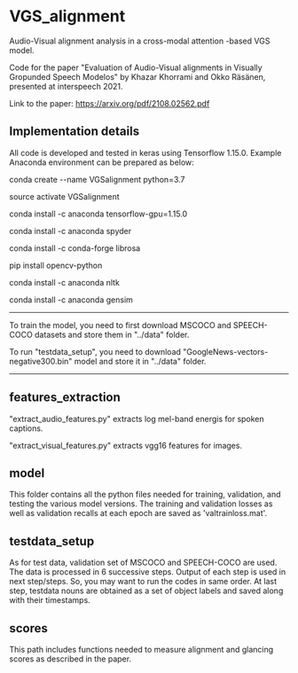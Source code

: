 

# VGS_alignment

Audio-Visual alignment analysis in a cross-modal attention -based VGS model.


Code for the paper "Evaluation of Audio-Visual alignments in Visually Gropunded Speech Modelos" by Khazar Khorrami and Okko Räsänen, presented at interspeech 2021.

Link to the paper: https://arxiv.org/pdf/2108.02562.pdf

## Implementation details

All code is developed and tested in keras using Tensorflow 1.15.0. Example Anaconda environment can be prepared as below:

conda create --name VGSalignment python=3.7

source activate VGSalignment

conda install -c anaconda tensorflow-gpu=1.15.0

conda install -c anaconda spyder

conda install -c conda-forge librosa

pip install opencv-python

conda install -c anaconda nltk

conda install -c anaconda gensim

***

To train the model, you need to first download MSCOCO and SPEECH-COCO datasets and store them in "../data" folder.

To run "testdata_setup", you need to download "GoogleNews-vectors-negative300.bin" model and store it in "../data" folder.

***


## features_extraction

"extract_audio_features.py" extracts log mel-band energis for spoken captions.

"extract_visual_features.py" extracts vgg16 features for images.

## model

This folder contains all the python files needed for training, validation, and testing the various model versions.
The training and validation losses as well as validation recalls at each epoch are saved as 'valtrainloss.mat'.

## testdata_setup

As for test data, validation set of MSCOCO and SPEECH-COCO are used. The data is processed in 6 successive steps. Output of each step is used in next step/steps. So, you may want to run the codes in same order. At last step, testdata nouns are obtained as a set of object labels and saved along with their timestamps.


## scores

This path includes functions needed to measure alignment and glancing scores as described in the paper.


